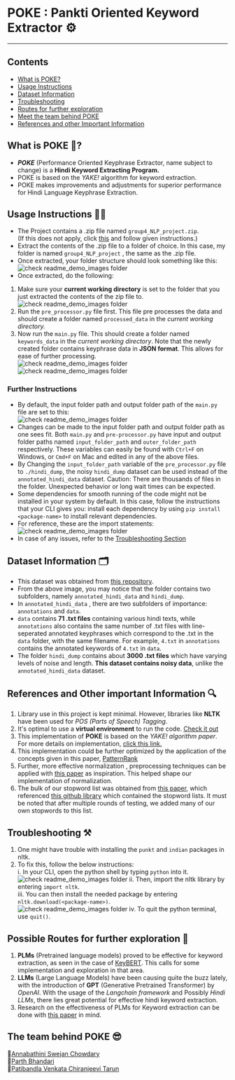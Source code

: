# POKE : Pankti Oriented Keyword Extractor ⚙️

---

## Contents

- [What is POKE?](#what-is-poke)
- [Usage Instructions](#usage-instructions)
- [Dataset Information](#dataset-info)
- [Troubleshooting](#troubleshooting)
- [Routes for further exploration](#further-exploration)
- [Meet the team behind POKE](#team-behind-poke)
- [References and other Important Information](#other-important-info)

<a id="what-is-poke"></a>

## What is POKE 🤔?

- ***POKE*** (Performance Oriented Keyphrase Extractor, name subject to change) is a **Hindi Keyword Extracting Program.** </br>
- POKE is based on the *YAKE!* algorithm for keyword extraction.</br>
- POKE makes improvements and adjustments for superior performance for Hindi Language Keyphrase Extraction.</br>

<a id="usage-instructions"></a>

## Usage Instructions 👩‍🔧

- The Project contains a .zip file named `group4_NLP_project.zip`.</br> (If this does not apply, click [this](#usage) and follow given instructions.)
- Extract the contents of the .zip file to a folder of choice. In this case, my folder is named `group4_NLP_project` , the same as the .zip file. </br>
- Once extracted, your folder structure should look something like this: </br>
![check readme_demo_images folder](./readme_demo_images/image.png)
- Once extracted, do the following:
<a id="usage"></a>

1. Make sure your **current working directory** is set to the folder that you just extracted the contents of the zip file to.</br>
![check readme_demo_images folder](./readme_demo_images/image-1.png)</br>
2. Run the `pre_processor.py` file first. This file pre processes the data and should create a folder named `processed_data` in the *current working directory.* </br>
3. Now run the `main.py` file. This should create a folder named `keywords_data` in the *current working directory*. Note that the newly created folder contains keyphrase data in **JSON format**. This allows for ease of further processing.</br>
![check readme_demo_images folder](./readme_demo_images/image-2.png)</br>
![check readme_demo_images folder](./readme_demo_images/image-3.png)

### Further Instructions

- By default, the input folder path and output folder path of the `main.py` file are set to this:</br>
![check readme_demo_images folder](./readme_demo_images/image-6.png)
- Changes can be made to the input folder path and output folder path as one sees fit. Both `main.py` and `pre-processor.py` have input and output folder paths named `input_folder_path` and `outer_folder_path` respectively. These variables can easily be found with `Ctrl+F` on Windows, or `Cmd+F` on Mac and edited in any of the above files.</br>
- By Changing the `input_folder_path` variable of the `pre_processor.py` file to `./hindi_dump`, the noisy `hindi_dump` dataset can be used instead of the `annotated_hindi_data` dataset. Caution: There are thousands of files in the folder. Unexpected behavior or long wait times can be expected.</br>
- Some dependencies for smooth running of the code might not be installed in your system by default. In this case, follow the instructions that your CLI gives you: install each dependency by using `pip install <package-name>` to install relevant dependencies.</br>
- For reference, these are the import statements:</br>
![check readme_demo_images folder](./readme_demo_images/image-7.png)
- In case of any issues, refer to the [Troubleshooting Section](#troubleshooting)

<a id="dataset-info"></a>

## Dataset Information 🗂️

- This dataset was obtained from [this repository](https://github.com/banerjeeshubhanker/Hindi_Term-Extract).</br>
- From the above image, you may notice that the folder contains two subfolders, namely `annotated_hindi_data` and `hindi_dump`.</br>
- In `annotated_hindi_data` , there are two subfolders of importance: `annotations` and `data`.</br>
- `data` contains **71 .txt files** containing various hindi texts, while `annotations` also contains the same number of .txt files with line-seperated annotated keyphrases which correspond to the .txt in the `data` folder, with the same filename. For example, `4.txt` in `annotations` contains the annotated keywords of `4.txt` in `data`.</br>
- The folder `hindi_dump` contains about **3000 .txt files**  which have varying levels of noise and length. **This dataset contains noisy data**, unlike the `annotated_hindi_data` dataset.

<a id="other-important-info"></a>

## References and Other important Information 🔍

1. Library use in this project is kept minimal. However, libraries like **NLTK** have been used for *POS (Parts of Speech) Tagging*.</br>
2. It's optimal to use a **virtual environment** to run the code. [Check it out](https://www.dataquest.io/blog/a-complete-guide-to-python-virtual-environments/)</br>
3. This implementation of **POKE** is based on the *YAKE! algorithm paper*. For more details on implementation, [click this link.](https://www.sciencedirect.com/science/article/abs/pii/S0020025519308588)</br>
4. This implementation could be further optimized by the application of the concepts given in this paper, [PatternRank](https://arxiv.org/abs/2210.05245)
5. Further, more effective normalization , preprocessing techniques can be applied with [this paper](https://www.researchgate.net/publication/228596823_Hindi_Text_Normalization) as inspiration. This helped shape our implementation of normalization.
6. The bulk of our stopword list was obtained from [this paper](https://link.springer.com/article/10.1007/s11042-023-17205-9), which referenced [this github library](https://github.com/stopwords-iso/stopwords-hi) which contained the stopword lists. It must be noted that after multiple rounds of testing, we added many of our own stopwords to this list.

<a id="troubleshooting"></a>

## Troubleshooting ⚒️

1. One might have trouble with installing the `punkt` and `indian` packages in nltk.</br>
2. To fix this, follow the below instructions:</br>
i. In your CLI, open the python shell by typing `python` into it.</br>
![check readme_demo_images folder](./readme_demo_images/image-4.png)
ii. Then, import the nltk library by entering `import nltk`.</br>
iii. You can then install the needed package by entering `nltk.download(<package-name>)`.</br>
![check readme_demo_images folder](./readme_demo_images/image-5.png)
iv. To quit the python terminal, use `quit()`.

<a id="further-exploration"></a>

## Possible Routes for further exploration 🧭

1. **PLMs** (Pretrained language models) proved to be effective for keyword extraction, as seen in the case of [KeyBERT](https://github.com/MaartenGr/KeyBERT). This calls for some implementation and exploration in that area.</br>
2. **LLMs** (Large Language Models) have been causing quite the buzz lately, with the introduction of **GPT** (Generative Pretrained Transformer) by *OpenAI*. With the usage of the *Langchain framework* and Possibly *Hindi LLMs*, there lies great potential for effective hindi keyword extraction.
3. Research on the effectiveness of PLMs for Keyword extraction can be done with [this paper](https://arxiv.org/abs/2212.10233) in mind.

<a id="team-behind-poke"></a>

## The team behind POKE 😎

🔸[Annabathini Swejan Chowdary](https://www.linkedin.com/in/annabathini-swejan-chowdary-799015299/)</br>
🔸[Parth Bhandari](https://www.linkedin.com/in/parth-bhandari-566667287/)</br>
🔸[Patibandla Venkata Chiranjeevi Tarun](https://www.linkedin.com/in/tarun-patibandla-47987a246/)</br>
